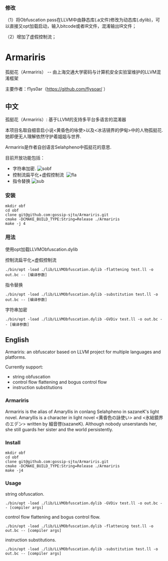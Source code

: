 ### 修改

（1）将Obfuscation pass在LLVM中由静态库(.a文件)修改为动态库(.dylib)，可以直接又opt加载启动，输入bitcode或者IR文件，混淆输出IR文件；

（2）增加了虚假控制流；

# Armariris
孤挺花（Armariris） --  由上海交通大学密码与计算机安全实验室维护的LLVM混淆框架

主要作者：f1ys0ar（https://github.com/flysoar/ ）

## 中文
孤挺花（Armariris）: 基于LLVM的支持多平台多语言的混淆器

本项目名取自细音启小说<黄昏色的咏使>以及<冰洁镜界的伊甸>中的人物孤挺花. 她即便无人理解依然守护着姐姐与世界. 

Armariris是作者自创语言Selahpheno中孤挺花的意思.

目前开放功能包括：
 - 字符串加密.
  ![sobf](sobf.png)
- 控制流扁平化+虚假控制流
  ![fla](fla.png)
- 指令替换
  ![sub](sub.png)

### 安装

```shell
mkdir obf
cd obf
clone git@github.com:gossip-sjtu/Armariris.git
cmake -DCMAKE_BUILD_TYPE:String=Release ./Armariris
make -j 4
```

### 用法
使用opt加载LLVMObfuscation.dylib

控制流扁平化+虚假控制流

```shell
./bin/opt -load ./lib/LLVMObfuscation.dylib -flattening test.ll -o out.bc -- [编译参数]
```
指令替换

```shell
./bin/opt -load ./lib/LLVMObfuscation.dylib -substitution test.ll -o out.bc -- [编译参数]
```
字符串加密

```shell
./bin/opt -load ./lib/LLVMObfuscation.dylib -GVDiv test.ll -o out.bc -- [编译参数]
```

## English

Armariris: an obfuscator based on LLVM project for multiple languages and platforms. 

Currently support:
 - string obfuscation
 - control flow flattening and bogus control flow
 - instruction substitutions


### Armariris
Armariris is the alias of Amaryllis in conlang Selahpheno in sazaneK's light novel. 
Amaryllis is a character in light novel <黄昏色の詠使い> and <氷結鏡界のエデン> written by 細音啓(sazaneK). 
Although nobody unserstands her, she still guards her sister and the world persistently.


### Install
```shell
mkdir obf
cd obf
clone git@github.com:gossip-sjtu/Armariris.git
cmake -DCMAKE_BUILD_TYPE:String=Release ./Armariris
make -j4
```

### Usage
string obfuscation. 
```shell
./bin/opt -load ./lib/LLVMObfuscation.dylib -GVDiv test.ll -o out.bc -- [compiler args]
```
control flow flattening and bogus control flow. 
```shell
./bin/opt -load ./lib/LLVMObfuscation.dylib -flattening test.ll -o out.bc -- [compiler args]
```
instruction substitutions. 
```shell
./bin/opt -load ./lib/LLVMObfuscation.dylib -substitution test.ll -o out.bc -- [compiler args]
```
